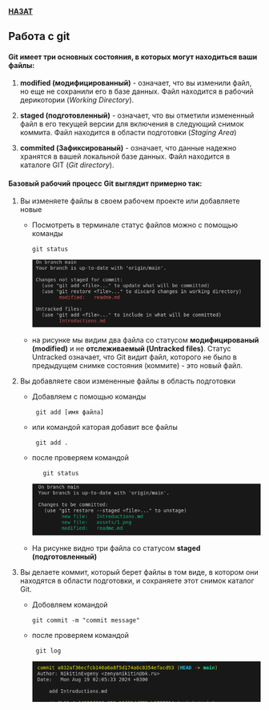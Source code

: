 #### [НАЗАТ](readme.md)
## Работа с git




#### Git имеет три основных состояния, в которых могут находиться ваши файлы: 

1. **modified (модифицированный)** - означает, что вы изменили файл, но еще не сохранили его в базе данных. Файл находится в рабочий дерикотории (*Working Directory*).


2. **staged (подготовленный)** - означает, что вы отметили измененный файл в его текущей версии для включения в следующий снимок коммита. Файл находится в oбласти подготовки (*Staging Area*)

3. **commited (Зафиксированый)** - означает, что данные надежно хранятся в вашей локальной базе данных. Файл находится в каталоге GIT (*Git directory*).


#### Базовый рабочий процесс Git выглядит примерно так:

1. Вы изменяете файлы в своем рабочем проекте или добавляете новые 

    + Посмотреть в терминале статус файлов можно с помощью команды 
        
          git status
    
      ![Git](./assets/1.png)
    + на рисунке мы видим два файла со статусом **модифицированый (modified)** и не **отслеживаемый (Untracked files)**. Статус Untracked означает, что Git видит файл, которого не было в предыдущем снимке состояния (коммите) - это новый файл.

2. Вы добавляете свои измененные файлы в область подготовки
    + Добавляем с помощью команды 

           git add [имя файла]

     + или командой каторая добавит все файлы 

            git add . 

    + после проверяем командой 
    
             git status

      ![Git](./assets/2.png)

    + На рисунке видно три файла  со статусом **staged (подготовленный)** 

      

3. Вы делаете коммит, который берет файлы в том виде, в котором они находятся в области подготовки, и сохраняете этот снимок каталог Git.

   + Добовляем командой 

         git commit -m "commit message"

   + после проверяем командой  

          git log 

      ![Git](./assets/3.png)